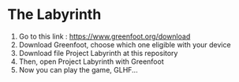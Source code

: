 # The Labyrinth
1. Go to this link : https://www.greenfoot.org/download
2. Download Greenfoot, choose which one eligible with your device
3. Download file Project Labyrinth at this repository
4. Then, open Project Labyrinth with Greenfoot
5. Now you can play the game, GLHF...
